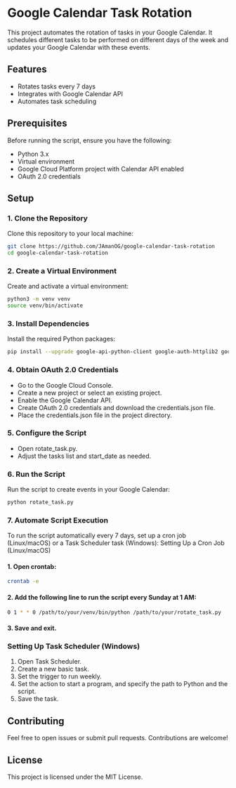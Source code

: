 # Google Calendar Task Rotation

This project automates the rotation of tasks in your Google Calendar. It schedules different tasks to be performed on different days of the week and updates your Google Calendar with these events.

## Features

- Rotates tasks every 7 days
- Integrates with Google Calendar API
- Automates task scheduling

## Prerequisites

Before running the script, ensure you have the following:

- Python 3.x
- Virtual environment
- Google Cloud Platform project with Calendar API enabled
- OAuth 2.0 credentials

## Setup

### 1. Clone the Repository

Clone this repository to your local machine:

```bash
git clone https://github.com/JAmanOG/google-calendar-task-rotation
cd google-calendar-task-rotation
```

### 2. Create a Virtual Environment

Create and activate a virtual environment:

```bash
python3 -m venv venv
source venv/bin/activate
```
### 3. Install Dependencies
Install the required Python packages:

```bash
pip install --upgrade google-api-python-client google-auth-httplib2 google-auth-oauthlib
```

### 4. Obtain OAuth 2.0 Credentials
- Go to the Google Cloud Console.
- Create a new project or select an existing project.
- Enable the Google Calendar API.
- Create OAuth 2.0 credentials and download the credentials.json file.
- Place the credentials.json file in the project directory.

### 5. Configure the Script
- Open rotate_task.py.
- Adjust the tasks list and start_date as needed.

### 6. Run the Script
Run the script to create events in your Google Calendar:
```bash
python rotate_task.py
```

### 7. Automate Script Execution
To run the script automatically every 7 days, set up a cron job (Linux/macOS) or a Task Scheduler task (Windows):
Setting Up a Cron Job (Linux/macOS)

#### 1. Open crontab:

```bash
crontab -e
```

#### 2. Add the following line to run the script every Sunday at 1 AM:

```bash
0 1 * * 0 /path/to/your/venv/bin/python /path/to/your/rotate_task.py
```
#### 3. Save and exit.

### Setting Up Task Scheduler (Windows)
1. Open Task Scheduler.
2. Create a new basic task.
3. Set the trigger to run weekly.
4. Set the action to start a program, and specify the path to Python and the script.
5. Save the task.

## Contributing
Feel free to open issues or submit pull requests. Contributions are welcome!

## License
This project is licensed under the MIT License.

